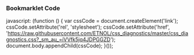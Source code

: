 ### Bookmarklet Code

javascript: (function () { var cssCode = document.createElement('link'); cssCode.setAttribute('rel', 'stylesheet');  cssCode.setAttribute('href', 'https://raw.githubusercontent.com/ETNOL/css_diagnostics/master/css_diagnostics.css?_sm_au_=iVVfk5jq4JDPGGZD'); document.body.appendChild(cssCode); }());